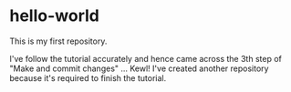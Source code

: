 # hello-world
This is my first repository. 

I've follow the tutorial accurately and hence came across the 3th step of "Make and commit changes" ... Kewl! 
I've created another repository because it's required to finish the tutorial. 
